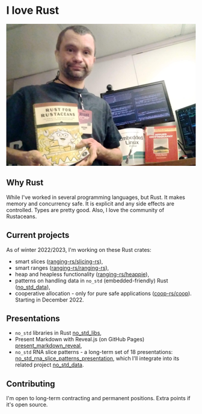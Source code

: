 # I love Rust

![Photo of the author with Rust books and his workstation](working_and_reading_on_rust.jpg)

## Why Rust

While I've worked in several programming languages, but Rust. It makes memory and concurrency safe.
It is explicit and any side effects are controlled. Types are pretty good. Also, I love the
community of Rustaceans.

## Current projects

As of winter 2022/2023, I'm working on these Rust crates:

- smart slices (<a href="https://github.com/ranging-rs/slicing-rs">ranging-rs/slicing-rs</a><!--
  [ranging-rs/slicing-rs](https://github.com/ranging-rs/slicing-rs))-->),
- smart ranges (<a href="https://github.com/ranging-rs/ranging-rs">ranging-rs/ranging-rs</a><!--
  [ranging-rs/ranging-rs](https://github.com/ranging-rs/ranging-rs)-->),
- heap and heapless functionality (<a
  href="https://github.com/ranging-rs/heappie">ranging-rs/heappie</a><!--[ranging-rs/heappie](https://github.com/ranging-rs/heappie)-->),
- patterns on handling data in `no_std` (embedded-friendly) Rust (<a
  href="https://github.com/peter-kehl/no_std_data">no_std_data</a><!--[peter-kehl/no_std_data](https://github.com/no_std_data)-->),
- cooperative allocation - only for pure safe applications (<a
  href="https://github.com/coop-rs">coop-rs/coop</a><!--[coop-rs/coop](https://github.com/coop-rs)-->). Starting in December 2022.

## Presentations

- `no_std` libraries in Rust [no_std_libs](https://peter-kehl.github.io/no_std_libs),
- Present Markdown with Reveal.js (on GitHub Pages)
  [present_markdown_reveal](https://peter-kehl.github.io/present_markdown_reveal.js/),
- `no_std` RNA slice patterns - a long-term set of 18 presentations:
  [no_std_rna_slice_patterns_presentation](https://github.com/peter-kehl/no_std_rna_slice_patterns_presentation),
  which I'll integrate into its related project <a
  href="https://github.com/peter-kehl/no_std_data">no_std_data</a><!--[no_std_data](https://github.com/peter-kehl/no_std_data)-->.
<!-- [Why declare incompatible `features` in Rust libraries?](https://peter-kehl.github.io/rust_incompatible_features) -->
<!-- https://peter-kehl.github.io/no_std_data/ -->

## Contributing

I'm open to long-term contracting and permanent positions. Extra points if it's open source.
